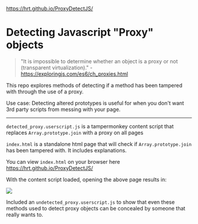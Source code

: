 https://hrt.github.io/ProxyDetectJS/


# Detecting Javascript "Proxy" objects
> "It is impossible to determine whether an object is a proxy or not (transparent virtualization)." - https://exploringjs.com/es6/ch_proxies.html

This repo explores methods of detecting if a method has been tampered with through the use of a proxy.

Use case: Detecting altered prototypes is useful for when you don't want 3rd party scripts from messing with your page.



---




`detected_proxy.userscript.js` is a tampermonkey content script that replaces `Array.prototype.join` with a proxy on all pages


`index.html` is a standalone html page that will check if `Array.prototype.join` has been tampered with. It includes explanations.

You can view `index.html` on your browser here https://hrt.github.io/ProxyDetectJS/


With the content script loaded, opening the above page results in:

![](https://i.imgur.com/US3fs0v.png)


Included an `undetected_proxy.userscript.js` to show that even these methods used to detect proxy objects can be concealed by someone that really wants to.

